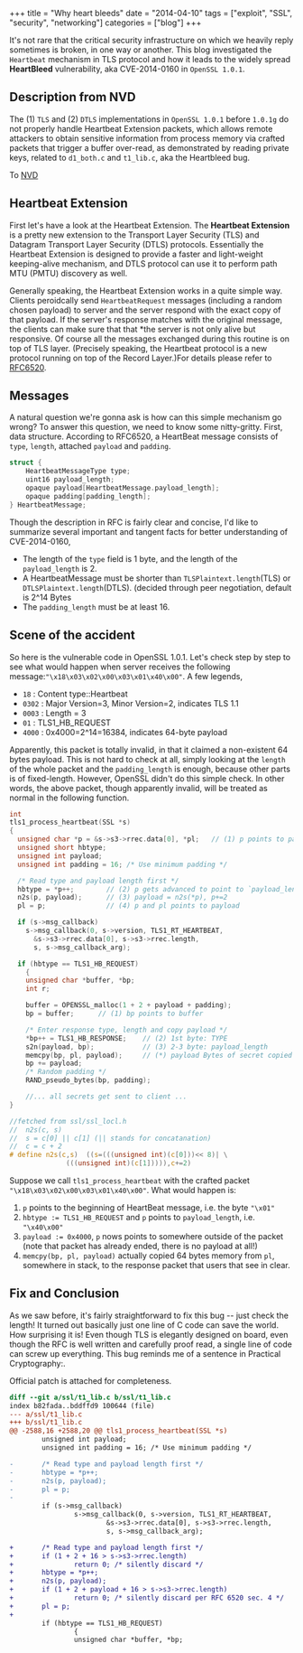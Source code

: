+++
title = "Why heart bleeds"
date = "2014-04-10"
tags = ["exploit", "SSL", "security", "networking"]
categories = ["blog"]
+++

It's not rare that the critical security infrastructure on which we heavily reply sometimes is broken, in one way or another. This blog investigated the `Heartbeat` mechanism in TLS protocol and how it leads to the widely spread **HeartBleed** vulnerability, aka CVE-2014-0160 in `OpenSSL 1.0.1`.

Description from NVD
--------------------

The (1) `TLS` and (2) `DTLS` implementations in `OpenSSL 1.0.1` before `1.0.1g` do not properly handle Heartbeat Extension packets, which allows remote attackers to obtain sensitive information from process memory via crafted packets that trigger a buffer over-read, as demonstrated by reading private keys, related to `d1_both.c` and `t1_lib.c`, aka the Heartbleed bug.

To [NVD](https://web.nvd.nist.gov/view/vuln/detail?vulnId=CVE-2014-0160)

Heartbeat Extension
---------------------

First let's have a look at the Heartbeat Extension. The **Heartbeat Extension** is a pretty new extension to the Transport Layer Security (TLS) and Datagram Transport Layer Security (DTLS) protocols. Essentially the Heartbeat Extension is designed to provide a faster and light-weight keeping-alive mechanism, and DTLS protocol can use it to perform path MTU (PMTU) discovery as well. 

Generally speaking, the Heartbeat Extension works in a quite simple way. Clients peroidcally send ``HeartbeatRequest`` messages (including a random chosen payload) to server and the server respond with the exact copy of that payload. If the server's response matches with the original message, the clients can make sure that that *the server is not only alive but responsive. Of course all the messages exchanged during this routine is on top of TLS layer. (Precisely speaking, the Heartbeat protocol is a new protocol running on top of the Record Layer.)For details please refer to [RFC6520](https://tools.ietf.org/html/rfc6520).

Messages
--------

A natural question we're gonna ask is how can this simple mechanism go wrong? To answer this question, we need to know some nitty-gritty. First, data structure. According to RFC6520, a HeartBeat message consists of `type`, `length`, attached `payload` and `padding`.


```c
struct {
    HeartbeatMessageType type;
    uint16 payload_length;
    opaque payload[HeartbeatMessage.payload_length];
    opaque padding[padding_length];
} HeartbeatMessage;
```

Though the description in RFC is fairly clear and concise, I'd like to summarize several important and tangent facts for better understanding of CVE-2014-0160, 

+ The length of the `type` field is 1 byte, and the length of the `payload_length` is 2.
+ A HeartbeatMessage must be shorter than `TLSPlaintext.length`(TLS) or `DTLSPlaintext.length`(DTLS). (decided through peer negotiation, default is 2^14 Bytes
+ The ``padding_length`` must be at least 16.


Scene of the accident
-----------------------

So here is the vulnerable code in OpenSSL 1.0.1. Let's check step by step to see what would happen when server receives the following message:`"\x18\x03\x02\x00\x03\x01\x40\x00"`. A few legends,

- `18`   : Content type::Heartbeat
- `0302` : Major Version=3, Minor Version=2, indicates TLS 1.1 
- `0003` : Length = 3
- `01`   : TLS1_HB_REQUEST
- `4000` : 0x4000=2^14=16384, indicates 64-byte payload

Apparently, this packet is totally invalid, in that it claimed a non-existent 64 bytes payload. This is not hard to check at all, simply looking at the `length` of the whole packet and the `padding_length` is enough, because other parts is of fixed-length. However, OpenSSL didn't do this simple check. In other words, the above packet, though apparently invalid, will be treated as normal in the following function.

```c  
int
tls1_process_heartbeat(SSL *s)
{
  unsigned char *p = &s->s3->rrec.data[0], *pl;   // (1) p points to packet
  unsigned short hbtype;
  unsigned int payload;
  unsigned int padding = 16; /* Use minimum padding */

  /* Read type and payload length first */
  hbtype = *p++;        // (2) p gets advanced to point to `payload_length`
  n2s(p, payload);      // (3) payload = n2s(*p), p+=2
  pl = p;               // (4) p and pl points to payload

  if (s->msg_callback)
    s->msg_callback(0, s->version, TLS1_RT_HEARTBEAT,
      &s->s3->rrec.data[0], s->s3->rrec.length,
      s, s->msg_callback_arg);

  if (hbtype == TLS1_HB_REQUEST)
    {
    unsigned char *buffer, *bp;
    int r;

    buffer = OPENSSL_malloc(1 + 2 + payload + padding);
    bp = buffer;      // (1) bp points to buffer

    /* Enter response type, length and copy payload */
    *bp++ = TLS1_HB_RESPONSE;    // (2) 1st byte: TYPE
    s2n(payload, bp);            // (3) 2-3 byte: payload_length
    memcpy(bp, pl, payload);     // (*) payload Bytes of secret copied **
    bp += payload;
    /* Random padding */
    RAND_pseudo_bytes(bp, padding);

    //... all secrets get sent to client ...
}

//fetched from ssl/ssl_locl.h
//  n2s(c, s)
//  s = c[0] || c[1] (|| stands for concatanation)
//  c = c + 2
# define n2s(c,s)  ((s=(((unsigned int)(c[0]))<< 8)| \
              (((unsigned int)(c[1])))),c+=2)
```

Suppose we call `tls1_process_heartbeat` with the crafted packet `"\x18\x03\x02\x00\x03\x01\x40\x00"`. What would happen is:

1. `p` points to the beginning of HeartBeat message, i.e. the byte `"\x01"`
2. `hbtype := TLS1_HB_REQUEST` and `p` points to `payload_length`, i.e. `"\x40\x00"`
3. `payload := 0x4000`, `p` nows points to somewhere outside of the packet (note that packet has already ended, there is no payload at all!)
4. `memcpy(bp, pl, payload)` actually copied 64 bytes memory from `pl`, somewhere in stack, to the response packet that users that see in clear.


Fix and Conclusion
--------------------

As we saw before, it's fairly straightforward to fix this bug -- just check the length! It turned out basically just one line of C code can save the world. How surprising it is! Even though TLS is elegantly designed on board, even though the RFC is well written and carefully proof read, a single line of code can screw up everything. This bug reminds me of a sentence in Practical Cryptography:.


Official patch is attached for completeness.

```diff
diff --git a/ssl/t1_lib.c b/ssl/t1_lib.c
index b82fada..bddffd9 100644 (file)
--- a/ssl/t1_lib.c
+++ b/ssl/t1_lib.c
@@ -2588,16 +2588,20 @@ tls1_process_heartbeat(SSL *s)
        unsigned int payload;
        unsigned int padding = 16; /* Use minimum padding */

-       /* Read type and payload length first */
-       hbtype = *p++;
-       n2s(p, payload);
-       pl = p;
-
        if (s->msg_callback)
                s->msg_callback(0, s->version, TLS1_RT_HEARTBEAT,
                        &s->s3->rrec.data[0], s->s3->rrec.length,
                        s, s->msg_callback_arg);

+       /* Read type and payload length first */
+       if (1 + 2 + 16 > s->s3->rrec.length)
+               return 0; /* silently discard */
+       hbtype = *p++;
+       n2s(p, payload);
+       if (1 + 2 + payload + 16 > s->s3->rrec.length)
+               return 0; /* silently discard per RFC 6520 sec. 4 */
+       pl = p;
+
        if (hbtype == TLS1_HB_REQUEST)
                {
                unsigned char *buffer, *bp;
```
